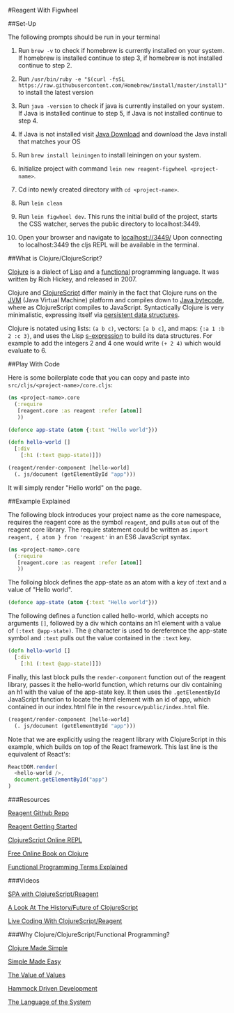 #Reagent With Figwheel

##Set-Up

The following prompts should be run in your terminal

1. Run `brew -v` to check if homebrew is currently installed on your system. If homebrew is installed continue to step 3, if homebrew is not installed continue to step 2.

2. Run `/usr/bin/ruby -e "$(curl -fsSL https://raw.githubusercontent.com/Homebrew/install/master/install)"` to install the latest version

3. Run `java -version` to check if java is currently installed on your system. If Java is installed continue to step 5, if Java is not installed continue to step 4.

4. If Java is not installed visit [Java Download](http://www.oracle.com/technetwork/java/javase/downloads/jdk8-downloads-2133151.html) and download the Java install that matches your OS

5. Run `brew install leiningen` to install leiningen on your system.

6. Initialize project with command `lein new reagent-figwheel <project-name>`.

7. Cd into newly created directory with `cd <project-name>`.

8. Run `lein clean`

9. Run `lein figwheel dev`. This runs the initial build of the project, starts the CSS watcher, serves the public directory to localhost:3449. 

10. Open your browser and navigate to [localhost://3449/](http://localhost:3449/) Upon connecting to localhost:3449 the cljs REPL will be available in the terminal.

##What is Clojure/ClojureScript?

[Clojure](http://clojure.org/) is a dialect of [Lisp](https://en.wikipedia.org/wiki/Lisp_(programming_language)) and a [functional](https://en.wikipedia.org/wiki/Functional_programming) programming language. It was written by Rich Hickey, and released in 2007. 

Clojure and [ClojureScript](https://clojurescript.org/) differ mainly in the fact that Clojure runs on the [JVM](https://en.wikipedia.org/wiki/Java_virtual_machine) (Java Virtual Machine) platform and compiles down to [Java bytecode](https://en.wikipedia.org/wiki/Java_bytecode), where as ClojureScript compiles to JavaScript. Syntactically Clojure is very minimalistic, expressing itself via [persistent data structures](https://en.wikipedia.org/wiki/Persistent_data_structure). 

Clojure is notated using lists: `(a b c)`, vectors: `[a b c]`, and maps: `{:a 1 :b 2 :c 3}`, and uses the Lisp [s-expression](https://en.wikipedia.org/wiki/S-expression) to build its data structures. For example to add the integers 2 and 4 one would write `(+ 2 4)` which would evaluate to 6. 

##Play With Code

Here is some boilerplate code that you can copy and paste into `src/cljs/<project-name>/core.cljs`:

```Clojure
(ns <project-name>.core
  (:require
   [reagent.core :as reagent :refer [atom]]
   ))

(defonce app-state (atom {:text "Hello world"}))

(defn hello-world []
  [:div
    [:h1 (:text @app-state)]])

(reagent/render-component [hello-world]
  (. js/document (getElementById "app")))
```

It will simply render "Hello world" on the page.

##Example Explained

The following block introduces your project name as the core namespace, requires the reagent core as the symbol `reagent`, and pulls `atom` out of the reagent core library. The require statement could be written as `import reagent, { atom } from 'reagent'` in an ES6 JavaScript syntax.

```Clojure
(ns <project-name>.core
  (:require
   [reagent.core :as reagent :refer [atom]]
   ))
```

The folloing block defines the app-state as an atom with a key of :text and a value of "Hello world".

```Clojure
(defonce app-state (atom {:text "Hello world"}))
```

The following defines a function called hello-world, which accepts no arguments `[]`, followed by a div which contains an h1 element with a value of `(:text @app-state)`. The `@` character is used to dereference the app-state symbol and `:text` pulls out the value contained in the `:text` key.

```Clojure
(defn hello-world []
  [:div
    [:h1 (:text @app-state)]])
```

Finally, this last block pulls the `render-component` function out of the reagent library, passes it the hello-world function, which returns our div containing an h1 with the value of the app-state key. It then uses the `.getElementById` JavaScript function to locate the html element with an id of app, which contained in our index.html file in the `resource/public/index.html` file. 

```Clojure
(reagent/render-component [hello-world]
  (. js/document (getElementById "app")))
```

Note that we are explicitly using the reagent library with ClojureScript in this example, which builds on top of the React framework. This last line is the equivalent of React's:

```Javascript
ReactDOM.render(
  <hello-world />,
  document.getElementById("app")
)
```               


###Resources

[Reagent Github Repo](https://github.com/reagent-project/reagent)

[Reagent Getting Started](http://reagent-project.github.io/)

[ClojureScript Online REPL](http://clojurescript.net/)

[Free Online Book on Clojure](http://www.braveclojure.com/foreword/)

[Functional Programming Terms Explained](https://github.com/hemanth/functional-programming-jargon)

###Videos

[SPA with ClojureScript/Reagent](https://www.youtube.com/watch?v=HucWRsXUwqw&list=PLUGkVn388pDI-xCI6aIAt4Yxoui4QdeYt)

[A Look At The History/Future of ClojureScript](https://www.youtube.com/watch?v=mty0RwkPmE8&list=PLUGkVn388pDI-xCI6aIAt4Yxoui4QdeYt&index=2)

[Live Coding With ClojureScript/Reagent](https://www.youtube.com/watch?v=wq6ctyZBb0A&list=PLUGkVn388pDI-xCI6aIAt4Yxoui4QdeYt&index=5)

###Why Clojure/ClojureScript/Functional Programming?

[Clojure Made Simple](https://www.youtube.com/watch?v=VSdnJDO-xdg)

[Simple Made Easy](https://www.youtube.com/watch?v=rI8tNMsozo0)

[The Value of Values](https://www.youtube.com/watch?v=-6BsiVyC1kM&list=PLRZ9CBXkZGmPtdCa8veT_fa5auxuI-BKi)

[Hammock Driven Development](https://www.youtube.com/watch?v=f84n5oFoZBc)

[The Language of the System](https://www.youtube.com/watch?v=ROor6_NGIWU)

